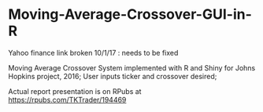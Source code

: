 # Moving-Average-Crossover-GUI-in-R
Yahoo finance link broken  10/1/17 :  needs to be fixed

Moving Average Crossover System implemented with R and Shiny for Johns Hopkins project, 2016;
User inputs ticker and crossover desired;


Actual report presentation is on RPubs at https://rpubs.com/TKTrader/194469
